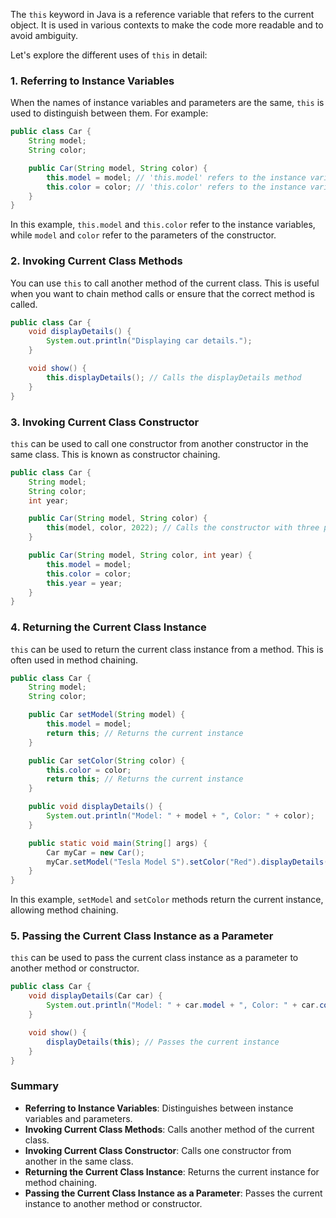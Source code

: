The `this` keyword in Java is a reference variable that refers to the current object. It is used in various contexts to make the code more readable and to avoid ambiguity. 

Let's explore the different uses of `this` in detail:

### 1. Referring to Instance Variables

When the names of instance variables and parameters are the same, `this` is used to distinguish between them. For example:

```java
public class Car {
    String model;
    String color;

    public Car(String model, String color) {
        this.model = model; // 'this.model' refers to the instance variable
        this.color = color; // 'this.color' refers to the instance variable
    }
}
```

In this example, `this.model` and `this.color` refer to the instance variables, while `model` and `color` refer to the parameters of the constructor.

### 2. Invoking Current Class Methods

You can use `this` to call another method of the current class. This is useful when you want to chain method calls or ensure that the correct method is called.

```java
public class Car {
    void displayDetails() {
        System.out.println("Displaying car details.");
    }

    void show() {
        this.displayDetails(); // Calls the displayDetails method
    }
}
```

### 3. Invoking Current Class Constructor

`this` can be used to call one constructor from another constructor in the same class. This is known as constructor chaining.

```java
public class Car {
    String model;
    String color;
    int year;

    public Car(String model, String color) {
        this(model, color, 2022); // Calls the constructor with three parameters
    }

    public Car(String model, String color, int year) {
        this.model = model;
        this.color = color;
        this.year = year;
    }
}
```

### 4. Returning the Current Class Instance

`this` can be used to return the current class instance from a method. This is often used in method chaining.

```java
public class Car {
    String model;
    String color;

    public Car setModel(String model) {
        this.model = model;
        return this; // Returns the current instance
    }

    public Car setColor(String color) {
        this.color = color;
        return this; // Returns the current instance
    }

    public void displayDetails() {
        System.out.println("Model: " + model + ", Color: " + color);
    }

    public static void main(String[] args) {
        Car myCar = new Car();
        myCar.setModel("Tesla Model S").setColor("Red").displayDetails();
    }
}
```

In this example, `setModel` and `setColor` methods return the current instance, allowing method chaining.

### 5. Passing the Current Class Instance as a Parameter

`this` can be used to pass the current class instance as a parameter to another method or constructor.

```java
public class Car {
    void displayDetails(Car car) {
        System.out.println("Model: " + car.model + ", Color: " + car.color);
    }

    void show() {
        displayDetails(this); // Passes the current instance
    }
}
```

### Summary

- **Referring to Instance Variables**: Distinguishes between instance variables and parameters.
- **Invoking Current Class Methods**: Calls another method of the current class.
- **Invoking Current Class Constructor**: Calls one constructor from another in the same class.
- **Returning the Current Class Instance**: Returns the current instance for method chaining.
- **Passing the Current Class Instance as a Parameter**: Passes the current instance to another method or constructor.
